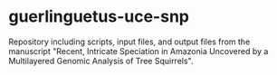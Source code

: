 # guerlinguetus-uce-snp
Repository including scripts, input files, and output files from the manuscript "Recent, Intricate Speciation in Amazonia Uncovered by a Multilayered Genomic Analysis of Tree Squirrels".
